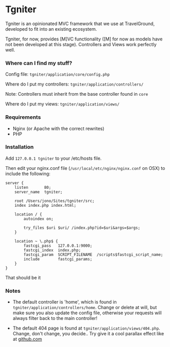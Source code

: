 Tgniter
=======

Tgniter is an opinionated MVC framework that we use at TravelGround, developed to fit into an existing ecosystem.

Tgniter, for now, provides [M]VC functionality ([M] for now as models have not been developed at this stage). Controllers and Views work perfectly well.

### Where can I find my stuff?

Config file:
```tgniter/application/core/config.php```

Where do I put my controllers:
```tgniter/application/controllers/```

Note: Controllers must inherit from the base controller found in ```core```

Where do I put my views:
```tgniter/application/views/```

### Requirements

- Nginx (or Apache with the correct rewrites)
- PHP

### Installation

Add ```127.0.0.1 tgniter``` to your /etc/hosts file.

Then edit your nginx.conf file (```/usr/local/etc/nginx/nginx.conf``` on OSX) to include the following:

	server {
		listen       80;
		server_name  tgniter;

		root /Users/jono/Sites/tgniter/src;
		index index.php index.html;

		location / {
		    autoindex on;

		    try_files $uri $uri/ /index.php?id=$uri&args=$args;
		}

		location ~ \.php$ {
		    fastcgi_pass   127.0.0.1:9000;
		    fastcgi_index  index.php;
		    fastcgi_param  SCRIPT_FILENAME  /scripts$fastcgi_script_name;
		    include        fastcgi_params;
		}
	}

That should be it

### Notes

- The default controller is 'home', which is found in ```tgniter/application/controllers/home```. Change or delete at will, but make sure you also update the config file, otherwise your requests will always filter back to the main controller!

- The default 404 page is found at ```tgniter/application/views/404.php```. Change, don't change, you decide.. Try give it a cool parallax effect like at [github.com](http://github.com/404)